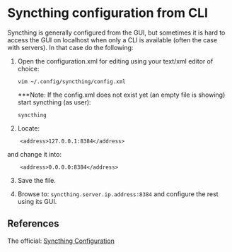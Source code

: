# Syncthing configuration from CLI

Syncthing is generally configured from the GUI, but sometimes it is hard to access the GUI on localhost when only a CLI is available (often the case with servers). In that case do the following:

1. Open the configuration.xml for editing using your text/xml editor of choice:

    ```shell
    vim ~/.config/syncthing/config.xml
    ```
    
    ***Note: If the config.xml does not exist yet (an empty file is showing) start syncthing (as user):
    ```shell
    syncthing
    ```

2. Locate:
```
    <address>127.0.0.1:8384</address>
```

and change it into:

```
    <address>0.0.0.0:8384</address>
```

3. Save the file.

4. Browse to: `syncthing.server.ip.address:8384` and configure the rest using its GUI.


## References

The official: [Syncthing Configuration][1]


<!-- REFERENCES -->
[1]:https://docs.syncthing.net/users/config.html
